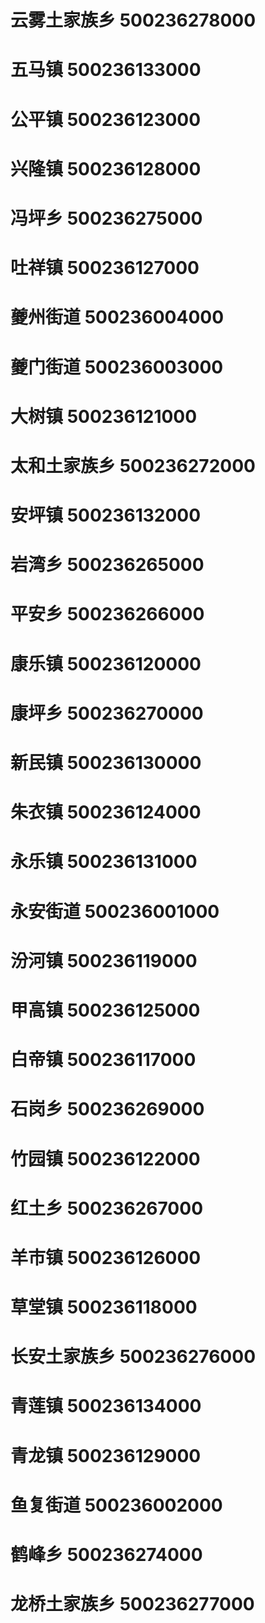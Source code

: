 # 云雾土家族乡 500236278000
# 五马镇 500236133000
# 公平镇 500236123000
# 兴隆镇 500236128000
# 冯坪乡 500236275000
# 吐祥镇 500236127000
# 夔州街道 500236004000
# 夔门街道 500236003000
# 大树镇 500236121000
# 太和土家族乡 500236272000
# 安坪镇 500236132000
# 岩湾乡 500236265000
# 平安乡 500236266000
# 康乐镇 500236120000
# 康坪乡 500236270000
# 新民镇 500236130000
# 朱衣镇 500236124000
# 永乐镇 500236131000
# 永安街道 500236001000
# 汾河镇 500236119000
# 甲高镇 500236125000
# 白帝镇 500236117000
# 石岗乡 500236269000
# 竹园镇 500236122000
# 红土乡 500236267000
# 羊市镇 500236126000
# 草堂镇 500236118000
# 长安土家族乡 500236276000
# 青莲镇 500236134000
# 青龙镇 500236129000
# 鱼复街道 500236002000
# 鹤峰乡 500236274000
# 龙桥土家族乡 500236277000
